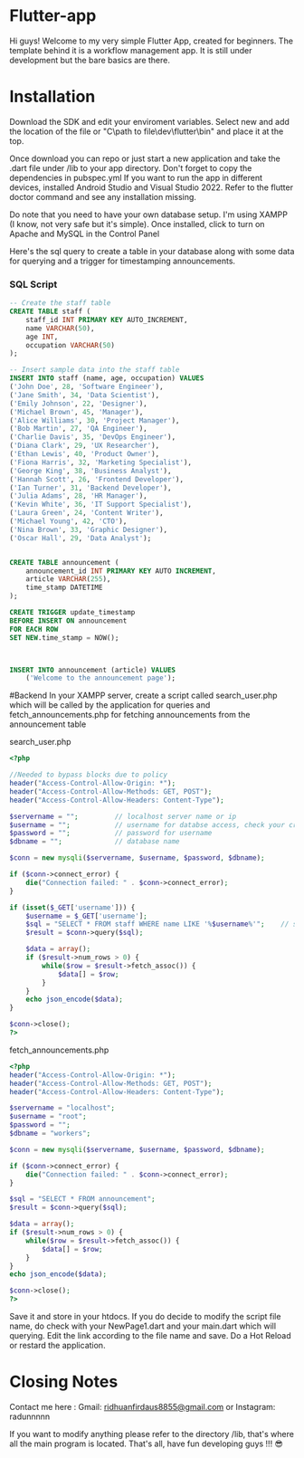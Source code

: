 # Flutter-app

Hi guys! Welcome to my very simple Flutter App, created for beginners. The template behind it is a workflow management app. 
It is still under development but the bare basics are there. 

# Installation

Download the SDK and edit your enviroment variables.
Select new and add the location of the file or "C\path to file\dev\flutter\bin" and place it at the top. 

Once download you can repo or just start a new application and take the .dart file under /lib to your app directory. Don't forget to copy the dependencies in pubspec.yml
If you want to run the app in different devices, installed Android Studio and Visual Studio 2022. Refer to the flutter doctor command and see any installation missing.

Do note that you need to have your own database setup. I'm using XAMPP (I know, not very safe but it's simple). 
Once installed, click to turn on Apache and MySQL in the Control Panel

Here's the sql query to create a table in your database along with some data for querying and a trigger for timestamping announcements.

### SQL Script

```sql
-- Create the staff table
CREATE TABLE staff (
    staff_id INT PRIMARY KEY AUTO_INCREMENT,
    name VARCHAR(50),
    age INT,
    occupation VARCHAR(50)
);

-- Insert sample data into the staff table
INSERT INTO staff (name, age, occupation) VALUES
('John Doe', 28, 'Software Engineer'),
('Jane Smith', 34, 'Data Scientist'),
('Emily Johnson', 22, 'Designer'),
('Michael Brown', 45, 'Manager'),
('Alice Williams', 30, 'Project Manager'),
('Bob Martin', 27, 'QA Engineer'),
('Charlie Davis', 35, 'DevOps Engineer'),
('Diana Clark', 29, 'UX Researcher'),
('Ethan Lewis', 40, 'Product Owner'),
('Fiona Harris', 32, 'Marketing Specialist'),
('George King', 38, 'Business Analyst'),
('Hannah Scott', 26, 'Frontend Developer'),
('Ian Turner', 31, 'Backend Developer'),
('Julia Adams', 28, 'HR Manager'),
('Kevin White', 36, 'IT Support Specialist'),
('Laura Green', 24, 'Content Writer'),
('Michael Young', 42, 'CTO'),
('Nina Brown', 33, 'Graphic Designer'),
('Oscar Hall', 29, 'Data Analyst');


CREATE TABLE announcement (
    announcement_id INT PRIMARY KEY AUTO INCREMENT,
    article VARCHAR(255),
    time_stamp DATETIME
);

CREATE TRIGGER update_timestamp
BEFORE INSERT ON announcement
FOR EACH ROW
SET NEW.time_stamp = NOW();



INSERT INTO announcement (article) VALUES
    ('Welcome to the announcement page');

```



#Backend 
In your XAMPP server, create a script called search_user.php which will be called by the application for queries and fetch_announcements.php for 
fetching announcements from the announcement table

search_user.php
```php
<?php

//Needed to bypass blocks due to policy
header("Access-Control-Allow-Origin: *");
header("Access-Control-Allow-Methods: GET, POST");
header("Access-Control-Allow-Headers: Content-Type");

$servername = "";         // localhost server name or ip
$username = "";           // username for databse access, check your credentials
$password = "";           // password for username
$dbname = "";             // database name

$conn = new mysqli($servername, $username, $password, $dbname);

if ($conn->connect_error) {
    die("Connection failed: " . $conn->connect_error);
}

if (isset($_GET['username'])) {
    $username = $_GET['username'];
    $sql = "SELECT * FROM staff WHERE name LIKE '%$username%'";    // staff is table name, can be changed up to you
    $result = $conn->query($sql);

    $data = array();
    if ($result->num_rows > 0) {
        while($row = $result->fetch_assoc()) {
            $data[] = $row;
        }
    }
    echo json_encode($data);
}

$conn->close();
?>

```

fetch_announcements.php 
```php
<?php
header("Access-Control-Allow-Origin: *");
header("Access-Control-Allow-Methods: GET, POST");
header("Access-Control-Allow-Headers: Content-Type");

$servername = "localhost";
$username = "root";
$password = "";
$dbname = "workers";

$conn = new mysqli($servername, $username, $password, $dbname);

if ($conn->connect_error) {
    die("Connection failed: " . $conn->connect_error);
}

$sql = "SELECT * FROM announcement";
$result = $conn->query($sql);

$data = array();
if ($result->num_rows > 0) {
    while($row = $result->fetch_assoc()) {
        $data[] = $row;
    }
}
echo json_encode($data);

$conn->close();
?>


```


Save it and store in your htdocs. If you do decide to modify the script file name, do check with your NewPage1.dart and your main.dart which will querying.
Edit the link according to the file name and save. Do a Hot Reload or restard the application.

# Closing Notes

Contact me here :
Gmail: ridhuanfirdaus8855@gmail.com
or 
Instagram: radunnnnn

If you want to modify anything please refer to the directory /lib, that's where all the main program is located.
That's all, have fun developing guys !!! :sunglasses:





